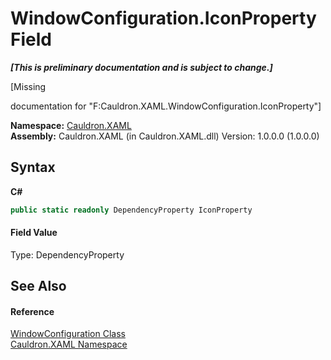 # WindowConfiguration.IconProperty Field
 _**\[This is preliminary documentation and is subject to change.\]**_

\[Missing <summary> documentation for "F:Cauldron.XAML.WindowConfiguration.IconProperty"\]

**Namespace:**&nbsp;<a href="N_Cauldron_XAML">Cauldron.XAML</a><br />**Assembly:**&nbsp;Cauldron.XAML (in Cauldron.XAML.dll) Version: 1.0.0.0 (1.0.0.0)

## Syntax

**C#**<br />
``` C#
public static readonly DependencyProperty IconProperty
```


#### Field Value
Type: DependencyProperty

## See Also


#### Reference
<a href="T_Cauldron_XAML_WindowConfiguration">WindowConfiguration Class</a><br /><a href="N_Cauldron_XAML">Cauldron.XAML Namespace</a><br />